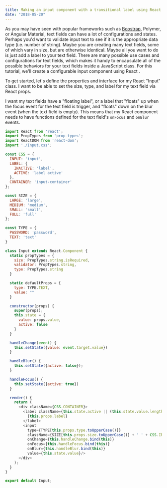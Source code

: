 ```yaml
---
title: Making an input component with a transitional label using React
date: "2018-05-20"
---
```

As you may have seen with popular frameworks such as <a target="\_blank" href="https://getbootstrap.com/">Boostrap</a>, Polymer, or Angular Material,
text fields can have a lot of configurations and states. Perhaps you'd want to validate input
text to see if it is the appropriate data type (i.e. number of string). Maybe you are creating many text fields, some of which vary in size, but are otherwise identical. Maybe all you want to do is just add a label to your text field. There are many possible use cases and configurations for text fields, which makes it handy to encapsulate all of the possible behaviors for your text fields inside a JavaScript class. For this tutorial, we'll create a configurable input component using React .

To get started, let's define the properties and interface for my React "Input" class. I want to be able to set the size, type, and label for my text field via React props.

I want my text fields have a "floating label", or a label that "floats" up when the focus event for the text field is trigger, and "floats" down on the blur event (when the text field is empty). This means that my React component needs to have functions defined for the text field's `onFocus` and `onBlur` events.

<textfield label="First Name" size="LARGE" type="TEXT"></textfield>

```javascript
import React from 'react';
import PropTypes from 'prop-types';
import ReactDOM from 'react-dom';
import './Input.css';

const CSS = {
  INPUT: 'input',
  LABEL: {
    INACTIVE: 'label',
    ACTIVE: 'label active'
  },
  CONTAINER: 'input-container'
};

const SIZE = {
  LARGE: 'large',
  MEDIUM: 'medium',
  SMALL: 'small',
  FULL: 'full'
};

const TYPE = {
  PASSWORD: 'password',
  TEXT: 'text'
}

class Input extends React.Component {
  static propTypes = {
    size: PropTypes.string.isRequired,
    validator: PropTypes.string,
    type: PropTypes.string
  }

  static defaultProps = {
    type: TYPE.TEXT,
    value: ""
  }

  constructor(props) {
    super(props);
    this.state = {
      value: props.value,
      active: false
    }
  }

  handleChange(event) {
    this.setState({value: event.target.value})
  }

  handleBlur() {
    this.setState({active: false});
  }

  handleFocus() {
    this.setState({active: true})
  }

  render() {
    return (
      <div className={CSS.CONTAINER}>
        <label className={this.state.active || (this.state.value.length != 0 && this.state.value != undefined) ? CSS.LABEL.ACTIVE : CSS.LABEL.INACTIVE}>
          {this.props.label}
        </label>
        <input
          type={TYPE[this.props.type.toUpperCase()]}
          className={SIZE[this.props.size.toUpperCase()] + ' ' + CSS.INPUT}
          onChange={this.handleChange.bind(this)}
          onFocus={this.handleFocus.bind(this)}
          onBlur={this.handleBlur.bind(this)}
          value={this.state.value}/>
      </div>
    );
  }
}

export default Input;

```
